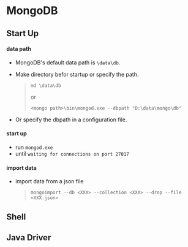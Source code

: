 # MongoDB

## Start Up
#### data path
- MongoDB's default data path is `\data\db`.
- Make directory befor startup or specify the path.

  > `md \data\db`
  >
  > or
  >
  > `<mongo path>\bin\mongod.exe --dbpath "D:\data\mongo\db"`
  >

- Or specify the dbpath in a configuration file.

#### start up
- run `mongod.exe`
- until `waiting for connections on port 27017`

#### import data
- import data from a json file

  > `mongoimport --db <XXX> --collection <XXX> --drop --file <XXX.json>`

## Shell




## Java Driver

